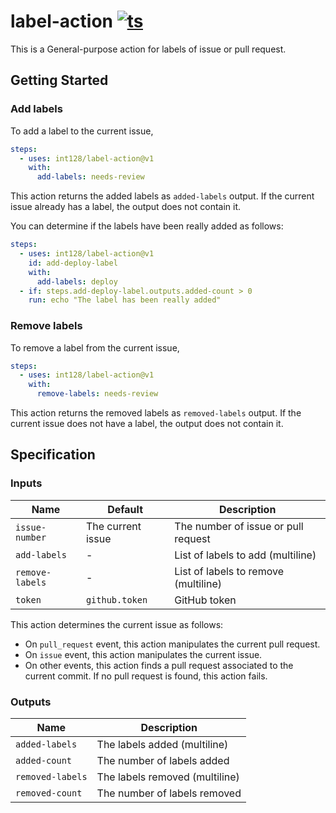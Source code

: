 # label-action [![ts](https://github.com/int128/label-action/actions/workflows/ts.yaml/badge.svg)](https://github.com/int128/label-action/actions/workflows/ts.yaml)

This is a General-purpose action for labels of issue or pull request.

## Getting Started

### Add labels

To add a label to the current issue,

```yaml
steps:
  - uses: int128/label-action@v1
    with:
      add-labels: needs-review
```

This action returns the added labels as `added-labels` output.
If the current issue already has a label, the output does not contain it.

You can determine if the labels have been really added as follows:

```yaml
steps:
  - uses: int128/label-action@v1
    id: add-deploy-label
    with:
      add-labels: deploy
  - if: steps.add-deploy-label.outputs.added-count > 0
    run: echo "The label has been really added"
```

### Remove labels

To remove a label from the current issue,

```yaml
steps:
  - uses: int128/label-action@v1
    with:
      remove-labels: needs-review
```

This action returns the removed labels as `removed-labels` output.
If the current issue does not have a label, the output does not contain it.

## Specification

### Inputs

| Name            | Default           | Description                          |
| --------------- | ----------------- | ------------------------------------ |
| `issue-number`  | The current issue | The number of issue or pull request  |
| `add-labels`    | -                 | List of labels to add (multiline)    |
| `remove-labels` | -                 | List of labels to remove (multiline) |
| `token`         | `github.token`    | GitHub token                         |

This action determines the current issue as follows:

- On `pull_request` event, this action manipulates the current pull request.
- On `issue` event, this action manipulates the current issue.
- On other events, this action finds a pull request associated to the current commit.
  If no pull request is found, this action fails.

### Outputs

| Name             | Description                    |
| ---------------- | ------------------------------ |
| `added-labels`   | The labels added (multiline)   |
| `added-count`    | The number of labels added     |
| `removed-labels` | The labels removed (multiline) |
| `removed-count`  | The number of labels removed   |
